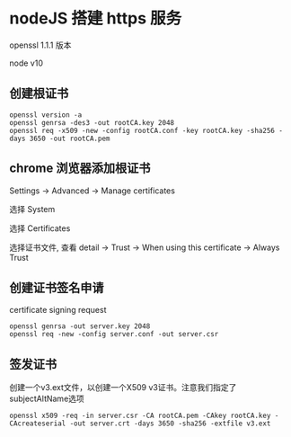 # nodeJS 搭建 https 服务

openssl 1.1.1 版本

node v10

## 创建根证书
```
openssl version -a
openssl genrsa -des3 -out rootCA.key 2048
openssl req -x509 -new -config rootCA.conf -key rootCA.key -sha256 -days 3650 -out rootCA.pem

```
## chrome 浏览器添加根证书

Settings -> Advanced -> Manage certificates

选择 System

选择 Certificates 

选择证书文件, 查看 detail -> Trust -> When using this certificate -> Always Trust

## 创建证书签名申请
certificate signing request
```
openssl genrsa -out server.key 2048
openssl req -new -config server.conf -out server.csr 
```
## 签发证书
创建一个v3.ext文件，以创建一个X509 v3证书。注意我们指定了subjectAltName选项
```
openssl x509 -req -in server.csr -CA rootCA.pem -CAkey rootCA.key -CAcreateserial -out server.crt -days 3650 -sha256 -extfile v3.ext
```

